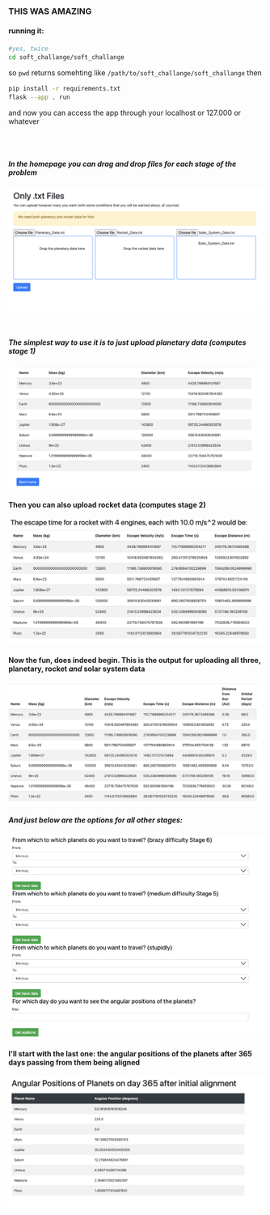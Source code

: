 
### THIS WAS AMAZING

#### running it:
```bash
#yes, twice
cd soft_challange/soft_challange
```
so `pwd` returns somehting like `/path/to/soft_challange/soft_challange`
then
```bash
pip install -r requirements.txt
flask --app . run
```
and now you can access the app through your localhost or 127.000 or whatever


<br>
<br>



##### In the homepage you can drag and drop files for each stage of the problem
![screenshot](pics/homepage.png)

<br>

##### The simplest way to use it is to just upload planetary data (computes stage 1)
![screenshot](pics/just-planetary-data.png)

#### Then you can also upload rocket data (computes stage 2)
![screenshot](pics/rocket-data.png)

#### Now the fun, does indeed begin. This is the output for uploading all three, planetary, rocket *and* solar system data
![screenshot](pics/solar-system-data.png)
<br>

##### And just below are the options for all other stages:
![screenshot](pics/results-options.png)

#### I'll start with the last one: the angular positions of the planets after 365 days passing from them being aligned
![screenshot](pics/angle-positions.png)
